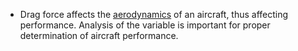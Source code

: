 - Drag force affects the [aerodynamics](./Aerodynamics.md) of an aircraft, thus affecting performance. Analysis of the variable is important for proper determination of aircraft performance.